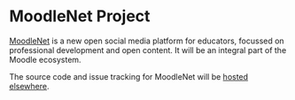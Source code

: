 # MoodleNet Project

[MoodleNet](https://moodle.com/moodlenet) is a new open social media platform for educators, focussed on professional development and open content. It will be an integral part of the Moodle ecosystem. 

The source code and issue tracking for MoodleNet will be [hosted elsewhere](https://gitlab.com/moodlenet).
